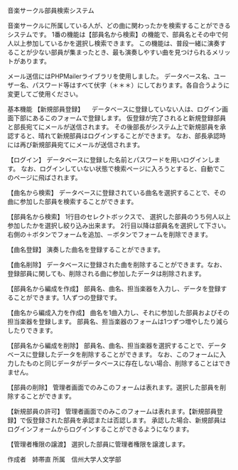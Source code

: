 音楽サークル部員検索システム

音楽サークルに所属している人が、どの曲に関わったかを検索することができるシステムです。
1番の機能は【部員名から検索】の機能で、部員名とその中で何人以上参加しているかを選択し検索できます。
この機能は、普段一緒に演奏することが少ない部員が集まったとき、最も演奏しやすい曲を見つけられるメリットがあります。

メール送信にはPHPMailerライブラリを使用しました。
データベース名、ユーザー名、パスワード等はすべて伏字（＊＊＊）にしております。各自合うように変更してご使用ください。

基本機能
【新規部員登録】
　データベースに登録していない人は、ログイン画面下部にあるこのフォームで登録します。
 仮登録が完了されると新規登録部員と部長宛てにメールが送信されます。
 その後部長がシステム上で新規部員を承認すると、晴れて新規部員はログインすることができます。
 なお、部長承認時には再び新規部員宛てにメールが送信されます。
 
 【ログイン】
 データベースに登録した名前とパスワードを用いログインします。
 なお、ログインしていない状態で検索ページに入ろうとすると、自動でこのページに飛ばされます。
 
 【曲名から検索】
 データベースに登録されている曲名を選択することで、その曲に参加した部員を検索することができます。
 
 【部員名から検索】
1行目のセレクトボックスで、 選択した部員のうち何人以上参加したかを選択し絞り込み出来ます。
2行目以降は部員名を選択して下さい。右側の＋ボタンでフォームを追加、－ボタンでフォームを削除できます。

【曲名登録】
演奏した曲名を登録することができます。

【曲名削除】
データベースに登録された曲を削除することができます。なお、登録部員に関しても、削除される曲に参加したデータは削除されます。

【部員名から編成を作成】
部員名、曲名、担当楽器を入力し、データを登録することができます。1人ずつの登録です。

【曲名から編成入力を作成】
曲名を1曲入力し、それに参加した部員およびその担当楽器を登録します。
部員名、担当楽器のフォームは1つずつ増やしたり減らしたりできます。

【部員名から編成を削除】
部員名、曲名、担当楽器を選択することで、データベースに登録したデータを削除することができます。
なお、このフォームに入力したものと同じデータがデータベースに存在しない場合、削除することはできません。

【部員の削除】
管理者画面でのみこのフォームは表れます。選択した部員を削除することができます。

【新規部員の許可】
管理者画面でのみこのフォームは表れます。【新規部員登録】で仮登録された部員を承認または否認します。
承認した場合、新規部員はログインフォームからログインすることができるようになります。

【管理者権限の譲渡】
選択した部員に管理者権限を譲渡します。

作成者　姉帯直
所属　信州大学人文学部
